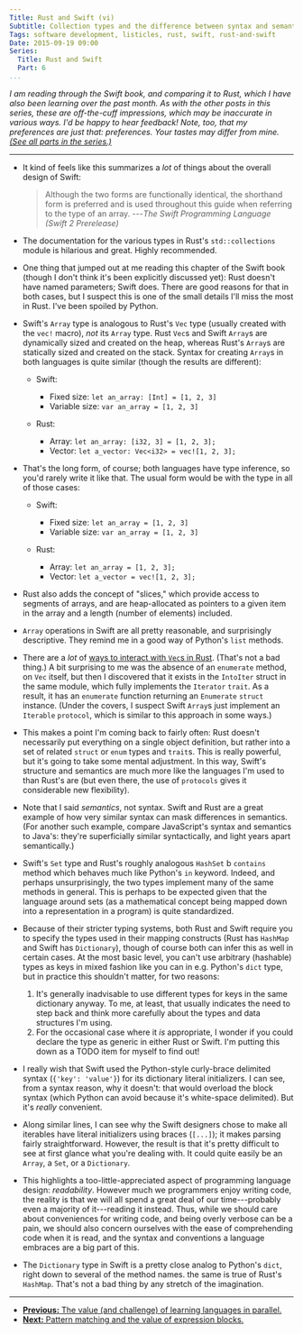 ```yaml
---
Title: Rust and Swift (vi)
Subtitle: Collection types and the difference between syntax and semantics.
Tags: software development, listicles, rust, swift, rust-and-swift
Date: 2015-09-19 09:00
Series:
  Title: Rust and Swift
  Part: 6
...
```


<i class="editorial">I am reading through the Swift book, and comparing it to Rust, which I have also been learning over the past month. As with the other posts in this series, these are off-the-cuff impressions, which may be inaccurate in various ways. I'd be happy to hear feedback! Note, too, that my preferences are just that: preferences. Your tastes may differ from mine. [(See all parts in the series.)][series]</i>

[series]: /rust-and-swift.html

---

  - It kind of feels like this summarizes a *lot* of things about the overall design of Swift:

    > Although the two forms are functionally identical, the shorthand form is preferred and is used throughout this guide when referring to the type of an array. ---_The Swift Programming Language (Swift 2 Prerelease)_

  - The documentation for the various types in Rust's `std::collections` module is hilarious and great. Highly recommended.

  - One thing that jumped out at me reading this chapter of the Swift book (though I don't think it's been explicitly discussed yet): Rust doesn't have named parameters; Swift does. There are good reasons for that in both cases, but I suspect this is one of the small details I'll miss the most in Rust. I've been spoiled by Python.

  - Swift's `Array` type is analogous to Rust's `Vec` type (usually created with the `vec!` macro), *not* its `Array` type. Rust `Vec`s and Swift `Array`s are dynamically sized and created on the heap, whereas Rust's `Array`s are statically sized and created on the stack. Syntax for creating `Array`s in both languages is quite similar (though the results are different):

      + Swift:
          * Fixed size: `let an_array: [Int] = [1, 2, 3]`
          * Variable size: `var an_array = [1, 2, 3]`

      + Rust:
          * Array: `let an_array: [i32, 3] = [1, 2, 3];`
          * Vector: `let a_vector: Vec<i32> = vec![1, 2, 3];`

  - That's the long form, of course; both languages have type inference, so you'd rarely write it like that. The usual form would be with the type in all of those cases:

      + Swift:
          * Fixed size: `let an_array = [1, 2, 3]`
          * Variable size: `var an_array = [1, 2, 3]`

      + Rust:
          * Array: `let an_array = [1, 2, 3];`
          * Vector: `let a_vector = vec![1, 2, 3];`

  - Rust also adds the concept of "slices," which provide access to segments of arrays, and are heap-allocated as pointers to a given item in the array and a length (number of elements) included.

  - `Array` operations in Swift are all pretty reasonable, and surprisingly descriptive. They remind me in a good way of Python's `list` methods.

  - There are a *lot* of [ways to interact with `Vec`s in Rust][std::vec::Vec]. (That's not a bad thing.) A bit surprising to me was the absence of an `enumerate` method, on `Vec` itself, but then I discovered that it exists in the `IntoIter` struct in the same module, which fully implements the `Iterator` `trait`. As a result, it has an `enumerate` function returning an `Enumerate` `struct` instance. (Under the covers, I suspect Swift `Array`s just implement an `Iterable` `protocol`, which is similar to this approach in some ways.)

  - This makes a point I'm coming back to fairly often: Rust doesn't necessarily put everything on a single object definition, but rather into a set of related `struct` or `enum` types and `trait`s. This is really powerful, but it's going to take some mental adjustment. In this way, Swift's structure and semantics are much more like the languages I'm used to than Rust's are (but even there, the use of `protocols` gives it considerable new flexibility).

  - Note that I said *semantics*, not syntax. Swift and Rust are a great example of how very similar syntax can mask differences in semantics. (For another such example, compare JavaScript's syntax and semantics to Java's: they're superficially similar syntactically, and light years apart semantically.)

  - Swift's `Set` type and Rust's roughly analogous `HashSet` b `contains` method which behaves much like Python's `in` keyword. Indeed, and perhaps unsurprisingly, the two types implement many of the same methods in general. This is perhaps to be expected given that the language around sets (as a mathematical concept being mapped down into a representation in a program) is quite standardized.

  - Because of their stricter typing systems, both Rust and Swift require you to specify the types used in their mapping constructs (Rust has `HashMap` and Swift has `Dictionary`), though of course both can infer this as well in certain cases. At the most basic level, you can't use arbitrary (hashable) types as keys in mixed fashion like you can in e.g. Python's `dict` type, but in practice this shouldn't matter, for two reasons:

    1.  It's generally inadvisable to use different types for keys in the same dictionary anyway. To me, at least, that usually indicates the need to step back and think more carefully about the types and data structures I'm using.
    2.  For the occasional case where it *is* appropriate, I wonder if you could declare the type as generic in either Rust or Swift. I'm putting this down as a TODO item for myself to find out!

  - I really wish that Swift used the Python-style curly-brace delimited syntax (`{'key': 'value'}`) for its dictionary literal initializers. I can see, from a syntax reason, why it doesn't: that would overload the block syntax (which Python can avoid because it's white-space delimited). But it's *really* convenient.

  - Along similar lines, I can see why the Swift designers chose to make all iterables have literal initializers using braces (`[...]`); it makes parsing fairly straightforward. However, the result is that it's pretty difficult to see at first glance what you're dealing with. It could quite easily be an `Array`, a `Set`, or a `Dictionary`.

  - This highlights a too-little-appreciated aspect of programming language design: *readability*. However much we programmers enjoy writing code, the reality is that we will all spend a great deal of our time---probably even a majority of it---reading it instead. Thus, while we should care about conveniences for writing code, and being overly verbose can be a pain, we should also concern ourselves with the ease of comprehending code when it is read, and the syntax and conventions a language embraces are a big part of this.

  - The `Dictionary` type in Swift is a pretty close analog to Python's `dict`, right down to several of the method names. the same is true of Rust's `HashMap`. That's not a bad thing by any stretch of the imagination.

[std::vec::Vec]: http://doc.rust-lang.org/stable/std/vec/struct.Vec.html

---

  - [**Previous:** The value (and challenge) of learning languages in parallel.][5]
  - [**Next:** Pattern matching and the value of expression blocks.][7]

[5]: http://www.chriskrycho.com/2015/rust-and-swift-v.html
[7]: http://www.chriskrycho.com/2015/rust-and-swift-vii.html
